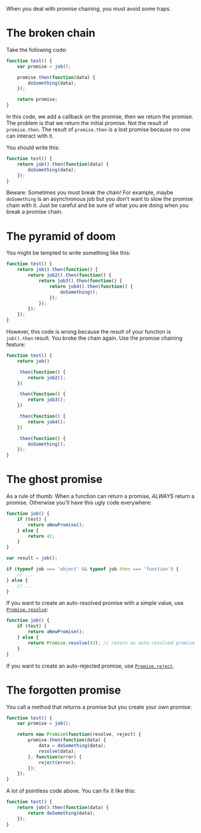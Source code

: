 When you deal with promise chaining, you must avoid some traps.

# The broken chain

Take the following code:

```javascript
function test() {
    var promise = job();

    promise.then(function(data) {
        doSomething(data);
    });

    return promise;
}
```

In this code, we add a callback on the promise, then we return the promise. The problem is that we return the initial promise. Not the result of `promise.then`. The result of `promise.then` is a lost promise because no one can interact with it.

You should write this:

```javascript
function test() {
    return job().then(function(data) {
        doSomething(data);
    });
}
```

Beware: Sometimes you must break the chain! For example, maybe `doSomething` is an asynchronous job but you don't want to slow the promise chain with it. Just be careful and be sure of what you are doing when you break a promise chain.

# The pyramid of doom

You might be tempted to write something like this:

```javascript
function test() {
    return job().then(function() {
        return job2().then(function() {
            return job3().then(function() {
                return job4().then(function() {
                    doSomething();
                });
            });
        });
    });
}
```

However, this code is wrong because the result of your function is `job().then` result. You broke the chain again. Use the promise chaining feature:

```javascript
function test() {
    return job()

    .then(function() {
        return job2();
    })

    .then(function() {
        return job3();
    })

    .then(function() {
        return job4();
    })

    .then(function() {
        doSomething();
    });
}
```

# The ghost promise

As a rule of thumb: When a function can return a promise, *ALWAYS* return a promise. Otherwise you'll have this ugly code everywhere:

```javascript
function job() {
    if (test) {
        return aNewPromise();
    } else {
        return 42;
    }
}

var result = job();

if (typeof job === 'object' && typeof job.then === 'function') {
    // ...
} else {
    // ...
}
```

If you want to create an auto-resolved promise with a simple value, use [`Promise.resolve`](https://developer.mozilla.org/en-US/docs/Web/JavaScript/Reference/Global_Objects/Promise/resolve):

```javascript
function job() {
    if (test) {
        return aNewPromise();
    } else {
        return Promise.resolve(42); // return an anto-resolved promise with `42` in data.
    }
}
```

If you want to create an auto-rejected promise, use [`Promise.reject`](https://developer.mozilla.org/en-US/docs/Web/JavaScript/Reference/Global_Objects/Promise/reject).

# The forgotten promise

You call a method that returns a promise but you create your own promise:

```javascript
function test() {
    var promise = job();

    return new Promise(function(resolve, reject) {
        promise.then(function(data) {
            data = doSomething(data);
            resolve(data);
        }, function(error) {
            reject(error);
        });
    });
}
```

A lot of pointless code above. You can fix it like this:

```javascript
function test() {
    return job().then(function(data) {
        return doSomething(data);
    });
}
```
